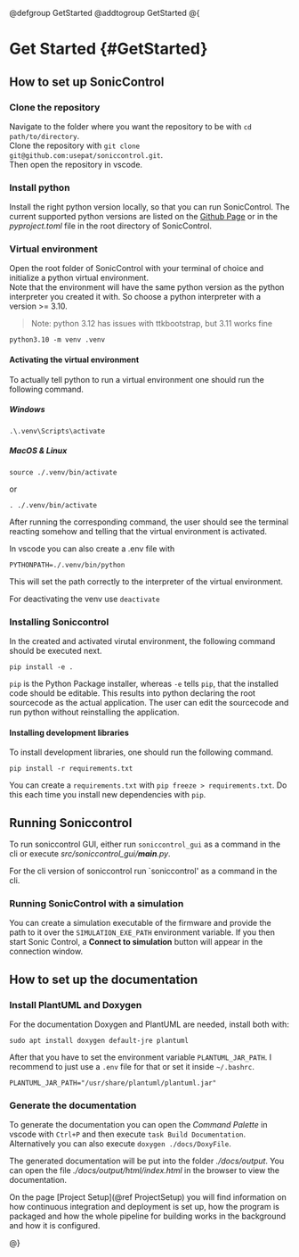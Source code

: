 @defgroup GetStarted
@addtogroup GetStarted
@{

# Get Started {#GetStarted}

## How to set up SonicControl

### Clone the repository

Navigate to the folder where you want the repository to be with `cd path/to/directory`.  
Clone the repository with `git clone git@github.com:usepat/soniccontrol.git`.  
Then open the repository in vscode.

### Install python

Install the right python version locally, so that you can run SonicControl. The current supported python versions are listed on the [Github Page](https://github.com/usepat/soniccontrol) or in the *pyproject.toml* file in the root directory of SonicControl. 

### Virtual environment

Open the root folder of SonicControl with your terminal of choice and initialize a python virtual environment.  
Note that the environment will have the same python version as the python interpreter you created it with. So choose a python interpreter with a version >= 3.10. 

> Note: python 3.12 has issues with ttkbootstrap, but 3.11 works fine

```
python3.10 -m venv .venv
```

#### Activating the virtual environment

To actually tell python to run a virtual environment one should run the following command.

##### Windows
```
.\.venv\Scripts\activate
```

##### MacOS & Linux
```
source ./.venv/bin/activate
```
or
```
. ./.venv/bin/activate
```

After running the corresponding command, the user should see the terminal reacting somehow and telling that the virtual environment is activated.

In vscode you can also create a .env file with 
```
PYTHONPATH=./.venv/bin/python
```
This will set the path correctly to the interpreter of the virtual environment.

For deactivating the venv use `deactivate`

### Installing Soniccontrol

In the created and activated virutal environment, the following command should be executed next.

```
pip install -e .
```

``pip`` is the Python Package installer, whereas ``-e`` tells ``pip``, that the installed code should be editable. This results into python declaring the root sourcecode as the actual application. The user can edit the sourcecode and run python without reinstalling the application.

#### Installing development libraries

To install development libraries, one should run the following command.
```
pip install -r requirements.txt
```

You can create a `requirements.txt` with `pip freeze > requirements.txt`. Do this each time you install new dependencies with `pip`.

## Running Soniccontrol

To run soniccontrol GUI, either run `soniccontrol_gui` as a command in the cli or execute *src/soniccontrol_gui/__main__.py*.

For the cli version of soniccontrol run `soniccontrol' as a command in the cli.

### Running SonicControl with a simulation

You can create a simulation executable of the firmware and provide the path to it over the `SIMULATION_EXE_PATH` environment variable. If you then start Sonic Control, a **Connect to simulation** button will appear in the connection window.  

## How to set up the documentation

### Install PlantUML and Doxygen

For the documentation Doxygen and PlantUML are needed, install both with:
```
sudo apt install doxygen default-jre plantuml
```
After that you have to set the environment variable `PLANTUML_JAR_PATH`. I recommend to just use a `.env` file for that or set it inside `~/.bashrc`.
```
PLANTUML_JAR_PATH="/usr/share/plantuml/plantuml.jar"
```

### Generate the documentation

To generate the documentation you can open the *Command Palette* in vscode with `Ctrl+P` and then execute `task Build Documentation`.
Alternatively you can also execute `doxygen ./docs/DoxyFile`.

The generated documentation will be put into the folder *./docs/output*.
You can open the file *./docs/output/html/index.html* in the browser to view the documentation.

On the page [Project Setup](@ref ProjectSetup) you will find information on how continuous integration and deployment is set up, how the program is packaged and how the whole pipeline for building works in the background and how it is configured.

@}
